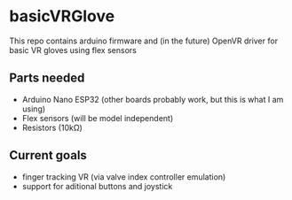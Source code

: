 # basicVRGlove

This repo contains arduino firmware and (in the future) OpenVR driver for basic VR gloves using flex sensors

## Parts needed
- Arduino Nano ESP32 (other boards probably work, but this is what I am using)
- Flex sensors (will be model independent)
- Resistors (10kΩ)

## Current goals
- finger tracking VR (via valve index controller emulation)
- support for aditional buttons and joystick

